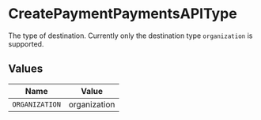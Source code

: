 # CreatePaymentPaymentsAPIType

The type of destination. Currently only the destination type `organization` is supported.


## Values

| Name           | Value          |
| -------------- | -------------- |
| `ORGANIZATION` | organization   |